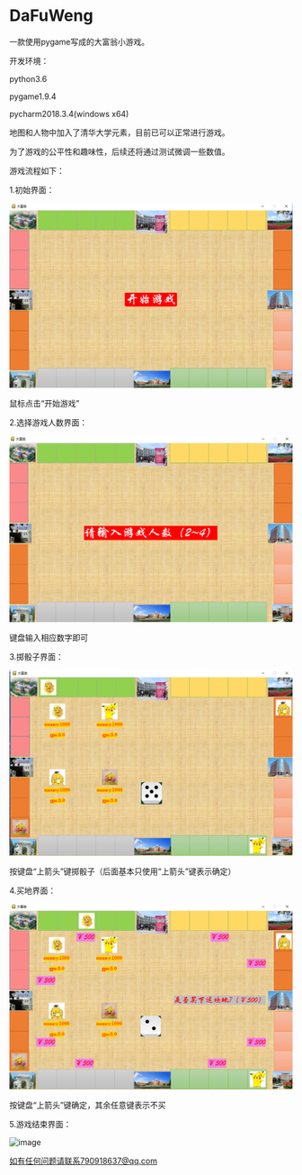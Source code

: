 # DaFuWeng
一款使用pygame写成的大富翁小游戏。

开发环境：

python3.6

pygame1.9.4

pycharm2018.3.4(windows x64)

地图和人物中加入了清华大学元素，目前已可以正常进行游戏。

为了游戏的公平性和趣味性，后续还将通过测试微调一些数值。

游戏流程如下：

1.初始界面：

![image](https://github.com/holdmeplease/DaFuWeng/raw/master/开始游戏.PNG)

鼠标点击“开始游戏”

2.选择游戏人数界面：

![image](https://github.com/holdmeplease/DaFuWeng/raw/master/输入游戏人数.png)

键盘输入相应数字即可

3.掷骰子界面：

![image](https://github.com/holdmeplease/DaFuWeng/raw/master/掷骰子.png)

按键盘“上箭头”键掷骰子（后面基本只使用“上箭头”键表示确定）

4.买地界面：

![image](https://github.com/holdmeplease/DaFuWeng/raw/master/买地.png)

按键盘“上箭头”键确定，其余任意键表示不买

5.游戏结束界面：

![image](https://github.com/holdmeplease/DaFuWeng/raw/master/游戏介绍.png)

如有任何问题请联系790918637@qq.com
